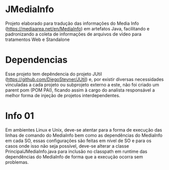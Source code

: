 # JMediaInfo

Projeto elaborado para tradução das informações do Media Info (https://mediaarea.net/en/MediaInfo) em artefatos Java, facilitando e padronizando a coleta de informações de arquivos de vídeo para tratamentos Web e Standalone

# Dependencias

Esse projeto tem depêndencia do projeto JUtil (https://github.com/DiegoSteyner/JUtil) e, por existir diversas necessidades vinculadas a cada projeto ou subprojeto externo a este, não foi criado um parent pom (POM PAI), ficando assim à cargo do analista responsável a melhor forma de injeção de projetos interdependentes.

# Info 01

Em ambientes Linux e Unix, deve-se atentar para a forma de execução das linhas de comando do MediaInfo bem como as dependências do MediaInfo em cada SO, essas configurações são feitas em nível de SO e para os casos onde isso não seja possível, deve-se alterar a classe PrincipalJMediaInfo.java para inclusão no classpath em runtime das dependências do MediaInfo de forma que a execução ocorra sem problemas.
